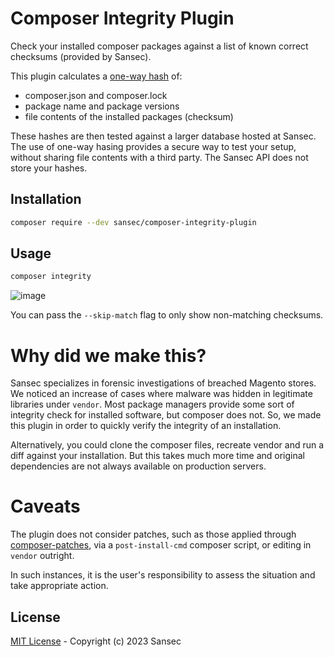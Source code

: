 # Composer Integrity Plugin

Check your installed composer packages against a list of known correct checksums (provided by Sansec).

This plugin calculates a [one-way hash](https://github.com/Cyan4973/xxHash) of:
- composer.json and composer.lock
- package name and package versions
- file contents of the installed packages (checksum)

These hashes are then tested against a larger database hosted at Sansec. The use of one-way hasing provides a secure way to test your setup, without sharing file contents with a third party. The Sansec API does not store your hashes. 

## Installation

```bash
composer require --dev sansec/composer-integrity-plugin
```

## Usage

```bash
composer integrity
```

![image](https://user-images.githubusercontent.com/1145479/233590606-824ae163-19a1-4871-9387-5ce402634150.png)


You can pass the `--skip-match` flag to only show non-matching checksums.

# Why did we make this?

Sansec specializes in forensic investigations of breached Magento stores. We noticed an increase of cases where malware was hidden in legitimate libraries under `vendor`. Most package managers provide some sort of integrity check for installed software, but composer does not. So, we made this plugin in order to quickly verify the integrity of an installation. 

Alternatively, you could clone the composer files, recreate vendor and run a diff against your installation. But this takes much more time and original dependencies are not always available on production servers. 

# Caveats

The plugin does not consider patches, such as those applied through [composer-patches](https://github.com/cweagans/composer-patches), via a `post-install-cmd` composer script, or editing in `vendor` outright.

In such instances, it is the user's responsibility to assess the situation and take appropriate action.

## License

[MIT License](./LICENSE) - Copyright (c) 2023 Sansec
